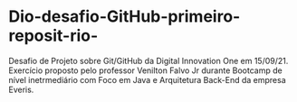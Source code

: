 # Dio-desafio-GitHub-primeiro-reposit-rio-
Desafio de Projeto sobre Git/GitHub da Digital Innovation One em 15/09/21.
Exercício proposto pelo professor Venilton Falvo Jr durante Bootcamp de nível inetrmediário com Foco em Java e Arquitetura Back-End da empresa Everis.

